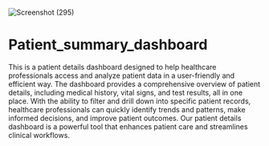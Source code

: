 ![Screenshot (295)](https://github.com/SundaySC/Patient_summary_dashboard/assets/107282653/94b867fc-85b2-4912-9fff-5e548474f6e4)
# Patient_summary_dashboard
This is a patient details dashboard designed to help healthcare professionals access and analyze patient data in a user-friendly and efficient way. The dashboard provides a comprehensive overview of patient details, including medical history, vital signs, and test results, all in one place. With the ability to filter and drill down into specific patient records, healthcare professionals can quickly identify trends and patterns, make informed decisions, and improve patient outcomes. Our patient details dashboard is a powerful tool that enhances patient care and streamlines clinical workflows.
